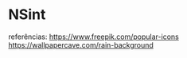 # NSint


referências:
https://www.freepik.com/popular-icons
https://wallpapercave.com/rain-background